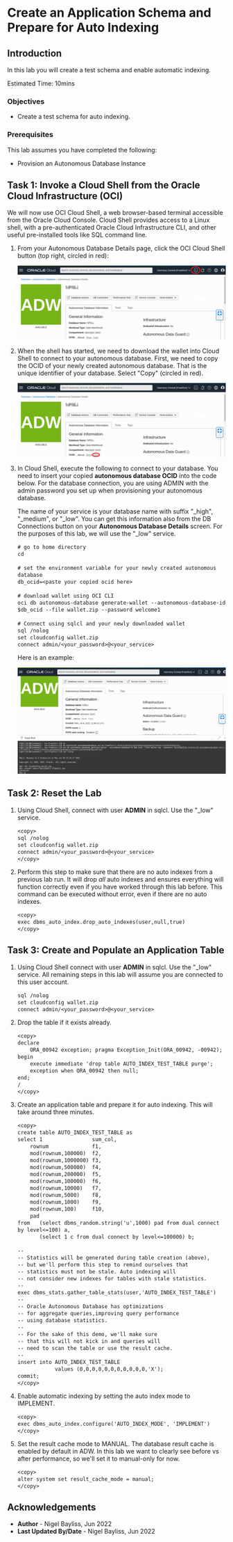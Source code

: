 # Create an Application Schema and Prepare for Auto Indexing

## Introduction

In this lab you will create a test schema and enable automatic indexing.

Estimated Time: 10mins

### Objectives
- Create a test schema for auto indexing.

### Prerequisites
This lab assumes you have completed the following:

- Provision an Autonomous Database Instance

## Task 1: Invoke a Cloud Shell from the Oracle Cloud Infrastructure (OCI) 

We will now use OCI Cloud Shell, a web browser-based terminal accessible from the Oracle Cloud Console. Cloud Shell provides access to a Linux shell, with a pre-authenticated Oracle Cloud Infrastructure CLI, and other useful pre-installed tools like SQL command line. 


1. From your Autonomous Database Details page, click the OCI Cloud Shell button (top right, circled in red):

	![Invoke OCI Cloud Shell](./images/cloud-console-step-1.png)

2. When the shell has started, we need to download the wallet into Cloud Shell to connect to your autonomous database. 
   First, we need to copy the OCID of your newly created autonomous database. That is the unique identifier of your database. Select "Copy" (circled in red).	

	![Copy the DB OCID](./images/cloud-console-step-2.png)


3. 	In Cloud Shell, execute the following to connect to your database. You need to insert your copied **autonomous database OCID** into the code below. For the database connection, you are using ADMIN with the admin password you set up when provisioning your autonomous database.

	The name of your service is your database name with suffix "\_high", "\_medium", or "\_low". You can get this information also from the DB Connections button on your **Autonomous Database Details** screen. For the purposes of this lab, we will use the "\_low" service.
	
	```
	# go to home directory
	cd
	
	# set the environment variable for your newly created autonomous database
	db_ocid=<paste your copied ocid here>
	 
	# download wallet using OCI CLI 
	oci db autonomous-database generate-wallet --autonomous-database-id $db_ocid --file wallet.zip --password welcome1
	
	# Connect using sqlcl and your newly downloaded wallet
	sql /nolog
	set cloudconfig wallet.zip
	connect admin/<your_password>@<your_service>
	```
	
	Here is an example:

	![Successful connection with sqlcl](./images/cloud-console-step-3.png)


## Task 2: Reset the Lab

1. Using Cloud Shell, connect with user **ADMIN** in sqlcl. Use the "\_low" service.
	
	```
	<copy>
	sql /nolog
	set cloudconfig wallet.zip
	connect admin/<your_password>@<your_service>
	</copy>
	```

2. Perform this step to make sure that there are no auto indexes from a previous lab run. It will drop _all_ auto indexes and ensures everything will function correctly even if you have worked through this lab before. This command can be executed without error, even if there are no auto indexes.

	```
	<copy>
	exec dbms_auto_index.drop_auto_indexes(user,null,true)
	</copy>
	```

## Task 3: Create and Populate an Application Table

1. Using Cloud Shell connect with user **ADMIN** in sqlcl. Use the "\_low" service. All remaining steps in this lab will assume you are connected to this user account.
	
	```
	sql /nolog
	set cloudconfig wallet.zip
	connect admin/<your_password>@<your_service>
	```

2. Drop the table if it exists already.

    ```
	<copy>
	declare
		ORA_00942 exception; pragma Exception_Init(ORA_00942, -00942);
	begin
		execute immediate 'drop table AUTO_INDEX_TEST_TABLE purge';
		exception when ORA_00942 then null;
	end;
	/
	</copy>
	```

3. Create an application table and prepare it for auto indexing. This will take around three minutes.

	```
	<copy>
	create table AUTO_INDEX_TEST_TABLE as
	select 1                sum_col,
		rownum              f1,
		mod(rownum,100000)  f2,
		mod(rownum,1000000) f3,
		mod(rownum,500000)  f4,
		mod(rownum,200000)  f5,
		mod(rownum,100000)  f6,
		mod(rownum,10000)   f7,
		mod(rownum,5000)    f8,
		mod(rownum,1000)    f9,
		mod(rownum,100)     f10,
		pad
	from   (select dbms_random.string('u',1000) pad from dual connect by level<=100) a,
	       (select 1 c from dual connect by level<=100000) b;
	
	--
	-- Statistics will be generated during table creation (above), 
	-- but we'll perform this step to remind ourselves that 
	-- statistics must not be stale. Auto indexing will
	-- not consider new indexes for tables with stale statistics.
	--
	exec dbms_stats.gather_table_stats(user,'AUTO_INDEX_TEST_TABLE')
	--
	-- Oracle Autonomous Database has optimizations 
	-- for aggregate queries,improving query performance
	-- using database statistics.
	--
	-- For the sake of this demo, we'll make sure 
	-- that this will not kick in and queries will
	-- need to scan the table or use the result cache.
	--
	insert into AUTO_INDEX_TEST_TABLE 
	            values (0,0,0,0,0,0,0,0,0,0,0,'X');
	commit;
	</copy>

	```

4.  Enable automatic indexing by setting the auto index mode to IMPLEMENT.
	
	```
	<copy>
	exec dbms_auto_index.configure('AUTO_INDEX_MODE', 'IMPLEMENT')
	</copy>
	```    	

5.  Set the result cache mode to MANUAL. The database result cache is enabled by default in ADW. In this lab we want to clearly see before vs after performance, so we'll set it to manual-only for now.
	
	```
	<copy>
	alter system set result_cache_mode = manual;
	</copy>
	```    	
	
## Acknowledgements
* **Author** - Nigel Bayliss, Jun 2022
* **Last Updated By/Date** - Nigel Bayliss, Jun 2022